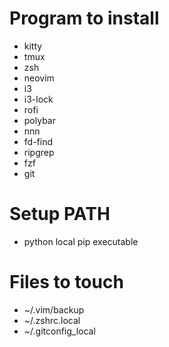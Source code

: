 # Program to install
- kitty
- tmux
- zsh
- neovim
- i3
- i3-lock
- rofi
- polybar
- nnn
- fd-find
- ripgrep
- fzf
- git

# Setup PATH
- python local pip executable

# Files to touch
- ~/.vim/backup
- ~/.zshrc.local
- ~/.gitconfig_local

